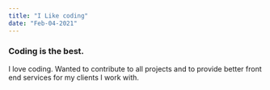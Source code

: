 ```yaml
---
title: "I Like coding"
date: "Feb-04-2021"
---
```


### Coding is the best.

I love coding. Wanted to contribute to all projects and to provide better front end services for my clients I work with.
